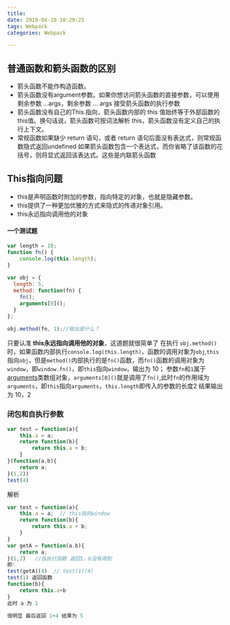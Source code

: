 ```yaml
---
title: 
date: 2019-04-10 10:29:25
tags: Webpack
categories: Webpack

---
```

## 普通函数和箭头函数的区别
* 箭头函数不能作构造函数。
* 箭头函数没有argument参数。如果你想访问箭头函数的直接参数，可以使用剩余参数 ...args，剩余参数 ... args 接受箭头函数的执行参数
* 箭头函数没有自己的This.指向，箭头函数内部的 this 值始终等于外部函数的 this值。换句话说，箭头函数可按词法解析 this，箭头函数没有定义自己的执行上下文。
* 常规函数如果缺少 return 语句，或者 return 语句后面没有表达式，则常规函数隐式返回undefined
如果箭头函数包含一个表达式，而你省略了该函数的花括号，则将显式返回该表达式。这些是内联箭头函数
## This指向问题
* this是声明函数时附加的参数，指向特定的对象，也就是隐藏参数。
* this提供了一种更加优雅的方式来隐式的传递对象引用。
* this永远指向调用他的对象
#### 一个测试题
```js
var length = 10;
function fn() {
    console.log(this.length);
}
 
var obj = {
  length: 5,
  method: function(fn) {
    fn();
    arguments[0]();
  }
};
 
obj.method(fn, 1);//输出是什么？
```
只要认准 **this永远指向调用他的对象**，这道题就很简单了
在执行 `obj.method()`时，如果函数内部执行`console.log(this.length)`，函数的调用对象为`obj`,`this`指向`obj`，但是`method()`内部执行的是`fn()`函数，而`fn()`函数的调用对象为`window`，即`window.fn()`，即`this`指向`window`，输出为 10；
参数`fn`和`1`属于[arguments](https://developer.mozilla.org/zh-CN/docs/Web/JavaScript/Reference/Functions/arguments)类数组对象，`arguments[0]()`就是调用了`fn()`,此时`fn`的作用域为`arguments`，即`this`指向`arguments`，`this.length`即传入的参数的长度2
结果输出为 10，2

### 闭包和自执行参数

```javascript
var test = function(a){
    this.a = a;
    return function(b){
        return this.a + b;
    }
}(function(a,b){
    return a;
}(1,2))
test(4)
```

解析

```js
var test = function(a){
    this.a = a;  // this指向window
    return function(b){
        return this.a + b;
    }
}
var getA = function(a,b){
    return a;
}(1,2)   //自执行函数 返回1，b没有用到
即:  
test(getA)(4)  // test(1)(4)
test(1) 返回函数
function(b){
    return this.a+b
}
此时 a 为 1 

很明显 最后返回 1+4 结果为 5
```

